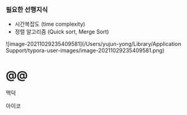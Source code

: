 

### 필요한 선행지식

* 시간복잡도 (time complexity)
* 정렬 알고리즘 (Quick sort, Merge Sort)







![image-20211029235409581](/Users/yujun-yong/Library/Application Support/typora-user-images/image-20211029235409581.png)











# @@

맥덕

아이코

